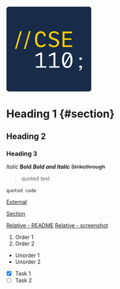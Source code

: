 ![Picture](cse110.png)

# Heading 1 {#section}
## Heading 2
### Heading 3

*Italic*
**Bold**
***Bold and Italic***
~~Strikethrough~~

> quoted text

`quoted code`

[External](https://www.linkedin.com/in/-justin-yang/)

[Section](#section)

[Relative - README](README.md)
[Relative - screenshot](screenshot/vscode-ui.png)

1. Order 1
2. Order 2

- Unorder 1
- Unorder 2

- [x] Task 1
- [ ] Task 2
